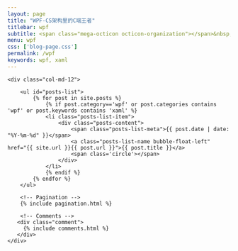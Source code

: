 ```yaml
---
layout: page
title: "WPF-CS架构里的C端王者"
titlebar: wpf
subtitle: <span class="mega-octicon octicon-organization"></span>&nbsp;&nbsp; WPF - MVVM框架的首创者
menu: wpf
css: ['blog-page.css']
permalink: /wpf
keywords: wpf, xaml
---
```


<div class="row">

    <div class="col-md-12">

        <ul id="posts-list">
            {% for post in site.posts %}
                {% if post.category=='wpf' or post.categories contains 'wpf' or post.keywords contains 'xaml' %}
                <li class="posts-list-item">
                    <div class="posts-content">
                        <span class="posts-list-meta">{{ post.date | date: "%Y-%m-%d" }}</span>
                        <a class="posts-list-name bubble-float-left" href="{{ site.url }}{{ post.url }}">{{ post.title }}</a>
                        <span class='circle'></span>
                    </div>
                </li>
                {% endif %}
            {% endfor %}
        </ul> 

        <!-- Pagination -->
        {% include pagination.html %}

        <!-- Comments -->
       <div class="comment">
         {% include comments.html %}
       </div>
    </div>

</div>
<script>
    $(document).ready(function(){

        // Enable bootstrap tooltip
        $("body").tooltip({ selector: '[data-toggle=tooltip]' });

    });
</script>